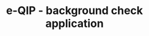 ---
title: e-QIP - background check application
link: https://www.e-qip.opm.gov/eqip-applicant/showLogin.login
image: /assets/images/projects/project-eqip.png
home: true
---